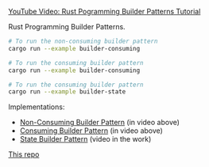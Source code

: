 [YouTube Video: Rust Pogramming Builder Patterns Tutorial](https://youtu.be/Z_3WOSiYYFY)


Rust Programming Builder Patterns.

```sh
# To run the non-consuming builder pattern
cargo run --example builder-consuming

# To run the consuming builder pattern
cargo run --example builder-consuming

# To run the consuming builder pattern
cargo run --example builder-state
```

Implementations: 

- [Non-Consuming Builder Pattern](src/web_non_consuming.rs) (in video above)
- [Consuming Builder Pattern](src/web_consuming.rs) (in video above)
- [State Builder Pattern](src/web_states.rs) (video in the work)



[This repo](https://github.com/jeremychone-channel/rust-builder)

